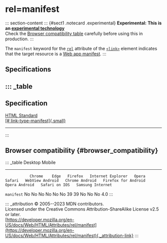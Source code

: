 

# rel=manifest



::: section-content
::: {#sect1 .notecard .experimental}
**Experimental:** **This is an [experimental
technology](https://developer.mozilla.org/en-US/docs/MDN/Writing_guidelines/Experimental_deprecated_obsolete#experimental)**\
Check the [Browser compatibility table](#browser_compatibility)
carefully before using this in production.
:::

The `manifest` keyword for the [`rel`](../../element/link#rel) attribute
of the [`<link>`](../../element/link) element indicates that the target
resource is a [Web app
manifest](https://developer.mozilla.org/en-US/docs/Web/Manifest).
:::

## Specifications

::: _table
  ----------------------------------------------------------------------------------------------------
  Specification
  ----------------------------------------------------------------------------------------------------
  [HTML Standard\
  [\#
  link-type-manifest]{.small}](https://html.spec.whatwg.org/multipage/links.html#link-type-manifest)

  ----------------------------------------------------------------------------------------------------
:::

## Browser compatibility {#browser_compatibility}

::: _table
               Desktop                                                         Mobile                                                                                   
  ------------ --------- ------ --------- ------------------- ------- -------- ----------------- ---------------- --------------------- --------------- --------------- ------------------
               Chrome    Edge   Firefox   Internet Explorer   Opera   Safari   WebView Android   Chrome Android   Firefox for Android   Opera Android   Safari on IOS   Samsung Internet
  `manifest`   No        No     No        No                  No      No       39                39               No                    No              No              4.0
:::

::: _attribution
© 2005--2023 MDN contributors.\
Licensed under the Creative Commons Attribution-ShareAlike License v2.5
or later.\
[https://developer.mozilla.org/en-US/docs/Web/HTML/Attributes/rel/manifest](https://developer.mozilla.org/en-US/docs/Web/HTML/Attributes/rel/manifest){._attribution-link}
:::
